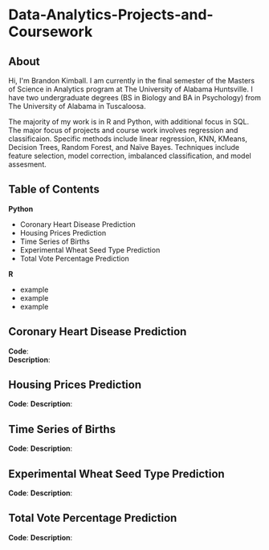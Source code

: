 # Data-Analytics-Projects-and-Coursework

## About

Hi, I'm Brandon Kimball. I am currently in the final semester of the Masters of Science in Analytics program at The University of Alabama Huntsville.
I have two undergraduate degrees (BS in Biology and BA in Psychology) from The University of Alabama in Tuscaloosa.

The majority of my work is in R and Python, with additional focus in SQL. The major focus of projects and course work
involves regression and classificaion. Specific methods include linear regression, KNN, KMeans, Decision Trees, 
Random Forest, and Naïve Bayes. Techniques include feature selection, model correction, imbalanced classification, 
and model assesment.

## Table of Contents
**Python**
- Coronary Heart Disease Prediction
- Housing Prices Prediction
- Time Series of Births
- Experimental Wheat Seed Type Prediction
- Total Vote Percentage Prediction

**R**
-  example
-  example
-  example


## Coronary Heart Disease Prediction
**Code**:  
**Description**:

## Housing Prices Prediction
**Code**: 
**Description**:

## Time Series of Births
**Code**: 
**Description**:

## Experimental Wheat Seed Type Prediction
**Code**: 
**Description**:

## Total Vote Percentage Prediction
**Code**: 
**Description**:

